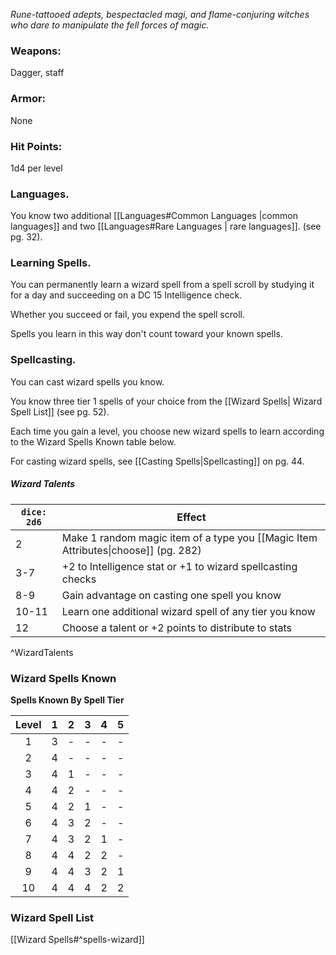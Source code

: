 _Rune-tattooed adepts, bespectacled magi, and flame-conjuring witches who dare to manipulate the fell forces of magic._

### Weapons:
Dagger, staff
### Armor:
None
### Hit Points:
1d4 per level
### Languages.
You know two additional [[Languages#Common Languages |common languages]] and two [[Languages#Rare Languages | rare languages]]. (see pg. 32).
### Learning Spells. 
You can permanently learn a wizard spell from a spell scroll by studying it for a day and succeeding on a DC 15 Intelligence check.

Whether you succeed or fail, you expend the spell scroll.

Spells you learn in this way don't count toward your known spells.
### Spellcasting. 
You can cast wizard spells you know.

You know three tier 1 spells of your choice from the [[Wizard Spells| Wizard Spell List]] (see pg. 52).

Each time you gain a level, you choose new wizard spells to learn according to the Wizard Spells Known table below.

For casting wizard spells, see [[Casting Spells|Spellcasting]] on pg. 44.

##### Wizard Talents
| `dice: 2d6` | Effect                                                                             |
| ----------- | ---------------------------------------------------------------------------------- |
| 2           | Make 1 random magic item of a type you [[Magic Item Attributes\|choose]] (pg. 282) |
| 3-7         | +2 to Intelligence stat or +1 to wizard spellcasting checks                        |
| 8-9         | Gain advantage on casting one spell you know                                       |
| 10-11       | Learn one additional wizard spell of any tier you know                             |
| 12          | Choose a talent or +2 points to distribute to stats                                |
^WizardTalents

### Wizard Spells Known
**Spells Known By Spell Tier**

| Level |  1  |  2  |  3  |  4  |  5  |
|:-----:|:---:|:---:|:---:|:---:|:---:|
|   1   |  3  |  -  |  -  |  -  |  -  |
|   2   |  4  |  -  |  -  |  -  |  -  |
|   3   |  4  |  1  |  -  |  -  |  -  |
|   4   |  4  |  2  |  -  |  -  |  -  |
|   5   |  4  |  2  |  1  |  -  |  -  |
|   6   |  4  |  3  |  2  |  -  |  -  |
|   7   |  4  |  3  |  2  |  1  |  -  |
|   8   |  4  |  4  |  2  |  2  |  -  |
|   9   |  4  |  4  |  3  |  2  |  1  |
|  10   |  4  |  4  |  4  |  2  |  2  |

### Wizard Spell List
[[Wizard Spells#^spells-wizard]]